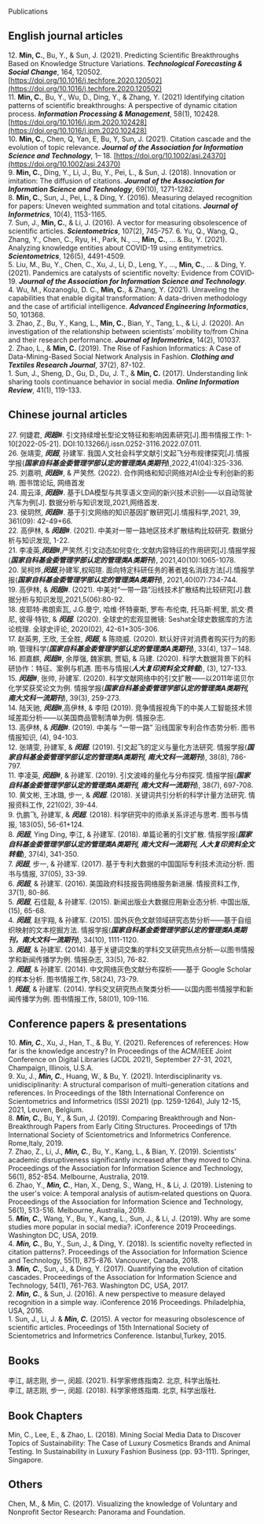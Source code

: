 Publications
## English journal articles
12\. **Min, C.**, Bu, Y., & Sun, J. (2021). Predicting Scientific Breakthroughs Based on Knowledge Structure Variations. ***Technological Forecasting & Social Change***, 164, 120502. [https://doi.org/10.1016/j.techfore.2020.120502](https://doi.org/10.1016/j.techfore.2020.120502)  
11\. **Min, C.**, Bu, Y., Wu, D., Ding, Y., & Zhang, Y. (2021) Identifying citation patterns of scientific breakthroughs: A perspective of dynamic citation process. ***Information Processing & Management***, 58(1), 102428. [https://doi.org/10.1016/j.ipm.2020.102428](https://doi.org/10.1016/j.ipm.2020.102428)  
10\.  **Min, C.**, Chen, Q, Yan, E, Bu, Y, Sun, J. (2021). Citation cascade and the evolution of topic relevance. ***Journal of the Association for Information Science and Technology***, 1– 18. [https://doi.org/10.1002/asi.24370](https://doi.org/10.1002/asi.24370)  
9\. **Min, C.**, Ding, Y., Li, J., Bu, Y., Pei, L., & Sun, J. (2018). Innovation or imitation: The diffusion of citations. ***Journal of the Association for Information Science and Technology***, 69(10), 1271-1282.  
8\. **Min, C.**, Sun, J., Pei, L., & Ding, Y. (2016). Measuring delayed recognition for papers: Uneven weighted summation and total citations. ***Journal of Informetrics***, 10(4), 1153-1165.  
7\. Sun, J., **Min, C.**, & Li, J. (2016). A vector for measuring obsolescence of scientific articles. ***Scientometrics***, 107(2), 745-757.
6\. Yu, Q., Wang, Q., Zhang, Y., Chen, C., Ryu, H., Park, N., ..., **Min, C.**, … & Bu, Y. (2021). Analyzing knowledge entities about COVID-19 using entitymetrics. ***Scientometrics***, 126(5), 4491-4509.  
5\. Liu, M., Bu, Y., Chen, C., Xu, J., Li, D., Leng, Y., ..., **Min, C.**, … & Ding, Y. (2021). Pandemics are catalysts of scientific novelty: Evidence from COVID‐19. ***Journal of the Association for Information Science and Technology***.  
4\. Wu, M., Kozanoglu, D. C., **Min, C.**, & Zhang, Y. (2021). Unraveling the capabilities that enable digital transformation: A data-driven methodology and the case of artificial intelligence. ***Advanced Engineering Informatics***, 50, 101368.  
3\. Zhao, Z., Bu, Y., Kang, L., **Min, C.**, Bian, Y., Tang, L., & Li, J. (2020). An investigation of the relationship between scientists’ mobility to/from China and their research performance. ***Journal of Informetrics***, 14(2), 101037.  
2\. Zhao, L., & **Min, C.** (2019). The Rise of Fashion Informatics: A Case of Data-Mining-Based Social Network Analysis in Fashion. ***Clothing and Textiles Research Journal***, 37(2), 87-102.  
1\. Sun, J., Sheng, D., Gu, D., Du, J. T., & **Min, C.** (2017). Understanding link sharing tools continuance behavior in social media. ***Online Information Review***, 41(1), 119-133.  


## Chinese journal articles
27\. 何婕君, ***闵超#***. 引文持续增长型论文特征和影响因素研究[J].图书情报工作: 1-10[2022-05-21]. DOI:10.13266/j.issn.0252-3116.2022.07.011.  
26\. 张靖雯, ***闵超***, 孙建军. 我国人文社会科学文献引文起飞分布规律探究[J].情报学报(***国家自科基金委管理学部认定的管理类A类期刊***),2022,41(04):325-336.  
25\.	刘嘉明, ***闵超#***, & 严笑然. (2022). 合作网络和知识网络对AI企业专利创新的影响. 图书馆论坛, 网络首发  
24\.	周云泽, ***闵超#***. 基于LDA模型与共享语义空间的新兴技术识别——以自动驾驶汽车为例[J]. 数据分析与知识发现,2021,网络首发.  
23\.	侯玥然, ***闵超#***. 基于引文网络的知识基因扩散研究[J].情报科学,2021, 39, 361(09): 42-49+66.  
22\.	高伊林, & ***闵超#***. (2021). 中美对一带一路地区技术扩散结构比较研究. 数据分析与知识发现, 1-22.  
21\.	李凌英,***闵超#***,严笑然.引文动态如何变化:文献内容特征的作用研究[J].情报学报(***国家自科基金委管理学部认定的管理类A类期刊***), 2021,40(10):1065-1078.  
20\.	吴柯烨,***闵超***,孙建军,权昭瑄. 面向特定科研任务的著者姓名消歧方法[J].情报学报(***国家自科基金委管理学部认定的管理类A类期刊***), 2021,40(07):734-744.  
19\. 高伊林, & ***闵超#***. (2021). 中美对“一带一路”沿线技术扩散结构比较研究[J].数据分析与知识发现,2021,5(06):80-92.   
18\. 皮耶特·弗朗索瓦, J.G.曼宁, 哈维·怀特豪斯, 罗布·布伦南, 托马斯·柯里, 凯文·费尼, 彼得·特钦, & ***闵超***. (2020). 全球史的宏观显微镜: Seshat全球史数据库的方法论梳理. 全球史评论, 2020(02), 42-61+305-306.  
17\. 赵英男, 王欣, 王全胜, ***闵超***, & 陈晓威. (2020). 默认好评对消费者购买行为的影响. 管理科学(***国家自科基金委管理学部认定的管理类A类期刊***), 33(4), 137－148.  
16\. 颜嘉麒, ***闵超#***, 余厚强, 魏家鹏, 贾韬, & 马建. (2020). 科学大数据背景下的科研协作：特征、案例与机遇. 图书与情报(***人大复印资料全文转载***), (3), 127-133.  
15\. ***闵超#***, 张帅, 孙建军. (2020). 科学文献网络中的引文扩散——以2011年诺贝尔化学奖获奖论文为例. 情报学报(***国家自科基金委管理学部认定的管理类A类期刊, 南大文科一流期刊***), 39(3), 259-273.  
14\. 陆天驰, ***闵超#***,高伊林, & 李阳 (2019). 竞争情报视角下的中美人工智能技术领域差距分析——以美国商品管制清单为例. 情报杂志.  
13\. 高伊林, & ***闵超#***. (2019). 中美与 “一带一路” 沿线国家专利合作态势分析. 图书情报知识, (4), 94-103.  
12\. 张靖雯, 孙建军, & ***闵超***. (2019). 引文起飞的定义与量化方法研究. 情报学报(***国家自科基金委管理学部认定的管理类A类期刊, 南大文科一流期刊***), 38(8), 786-797.  
11\. 李凌英, ***闵超#***, & 孙建军. (2019). 引文波峰的量化与分布探究. 情报学报(***国家自科基金委管理学部认定的管理类A类期刊, 南大文科一流期刊***), 38(7), 697-708.  
10\. 黄文彬, 王冰璐, 步一, & ***闵超***. (2018). 关键词共引分析的科学计量方法研究. 情报资料工作, 221(02), 39-44.  
9\. 仇鹏飞, 孙建军, & ***闵超***. (2018). 科学研究中的师承关系评述与思考. 图书与情报, 183(05), 56-61+124.  
8\. ***闵超***, Ying Ding, 李江, & 孙建军. (2018). 单篇论著的引文扩散. 情报学报(***国家自科基金委管理学部认定的管理类A类期刊, 南大文科一流期刊, 人大复印资料全文转载***), 37(4), 341-350.  
7\. ***闵超***, 步一, & 孙建军. (2017). 基于专利大数据的中国国际专利技术流动分析. 图书与情报, 37(05), 33-39.  
6\. ***闵超***, & 孙建军. (2016). 美国政府科技报告网络服务新进展. 情报资料工作, 37(1), 80-86.  
5\. ***闵超***, 石佳靓, & 孙建军. (2015). 新闻出版业大数据应用新业态分析. 中国出版, (15), 65-68.  
4\. ***闵超***, 赵宇翔, & 孙建军. (2015). 国外灰色文献领域研究态势分析——基于自组织映射的文本挖掘方法. 情报学报(***国家自科基金委管理学部认定的管理类A类期刊，南大文科一流期刊***), 34(10), 1111-1120.  
3\. ***闵超***, & 孙建军. (2014). 基于关键词交集的学科交叉研究热点分析—以图书情报学和新闻传播学为例. 情报杂志, 33(5), 76-82.  
2\. ***闵超***, & 孙建军. (2014). 中文网络灰色文献分布探析——基于 Google Scholar 的样本分析. 图书情报工作, 58(24), 73-79.  
1\. ***闵超***, & 孙建军. (2014). 学科交叉研究热点聚类分析——以国内图书情报学和新闻传播学为例. 图书情报工作, 58(01), 109-116.

## Conference papers & presentations
10\. ***Min, C.***, Xu, J., Han, T., & Bu, Y. (2021). References of references: How far is the knowledge ancestry? In Proceedings of the ACM/IEEE Joint Conference on Digital Libraries (JCDL 2021), September 27-31, 2021, Champaign, Illinois, U.S.A.  
9\. Xu, J., ***Min, C.***, Huang, W., & Bu, Y. (2021). Interdisciplinarity vs. unidisciplinarity: A structural comparison of multi-generation citations and references. In Proceedings of the 18th International Conference on Scientometrics and Informetrics (ISSI 2021) (pp. 1259-1264), July 12-15, 2021, Leuven, Belgium.  
8\. ***Min, C.***, Bu, Y., & Sun, J. (2019). Comparing Breakthrough and Non-Breakthrough Papers from Early Citing Structures. Proceedings of 17th International Society of Scientometrics and Informetrics Conference. Rome,Italy, 2019.  
7\. Zhao, Z., Li, J., ***Min, C.***, Bu, Y., Kang, L., & Bian, Y. (2019). Scientists' academic disruptiveness significantly increased after they moved to China. Proceedings of the Association for Information Science and Technology, 56(1), 852-854. Melbourne, Australia, 2019.  
6\. Zhao, Y., ***Min, C.***, Han, X., Deng, S., Wang, H., & Li, J. (2019). Listening to the user's voice: A temporal analysis of autism‐related questions on Quora. Proceedings of the Association for Information Science and Technology, 56(1), 513-516. Melbourne, Australia, 2019.  
5\. ***Min, C.***, Wang, Y., Bu, Y., Kang, L., Sun, J., & Li, J. (2019). Why are some studies more popular in social media?. iConference 2019 Proceedings.  Washington DC, USA, 2019.  
4\. ***Min, C.***, Bu, Y., Sun, J., & Ding, Y. (2018). Is scientific novelty reflected in citation patterns?. Proceedings of the Association for Information Science and Technology, 55(1), 875-876. Vancouver, Canada, 2018.  
3\. ***Min, C.***, Sun, J., & Ding, Y. (2017). Quantifying the evolution of citation cascades. Proceedings of the Association for Information Science and Technology, 54(1), 761-763.  Washington DC, USA, 2017.  
2\. ***Min, C.***, & Sun, J. (2016). A new perspective to measure delayed recognition in a simple way. iConference 2016 Proceedings. Philadelphia, USA, 2016.  
1\. Sun, J., Li, J. & ***Min, C.*** (2015). A vector for measuring obsolescence of scientific articles. Proceedings of 15th International Society of Scientometrics and Informetrics Conference. Istanbul,Turkey, 2015.  

## Books
李江, 胡志刚, 步一, 闵超. (2021). 科学家修炼指南2. 北京, 科学出版社.  
李江, 胡志刚, 步一, 闵超. (2018). 科学家修炼指南. 北京, 科学出版社.

## Book Chapters
Min, C., Lee, E., & Zhao, L. (2018). Mining Social Media Data to Discover Topics of Sustainability: The Case of Luxury Cosmetics Brands and Animal Testing. In Sustainability in Luxury Fashion Business (pp. 93-111). Springer, Singapore.

## Others
Chen, M., & Min, C. (2017). Visualizing the knowledge of Voluntary and Nonprofit Sector Research: Panorama and Foundation.


